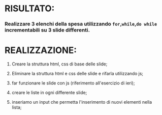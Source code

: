 # RISULTATO:
### Realizzare 3 elenchi della spesa utilizzando ``` for ```,``` while ```,``` do while ``` incrementabili su 3 slide differenti. 

# REALIZZAZIONE:

1. Creare la struttura html, css di base delle slide;

2. Eliminare la struttura html e css delle slide e rifarla utilizzando js;

3. far funzionare le slide con js (riferimento all'esercizio di ieri);

4. creare le liste in ogni differente slide;

5. inseriamo un input che permetta l'inserimento di nuovi elementi nella lista;

